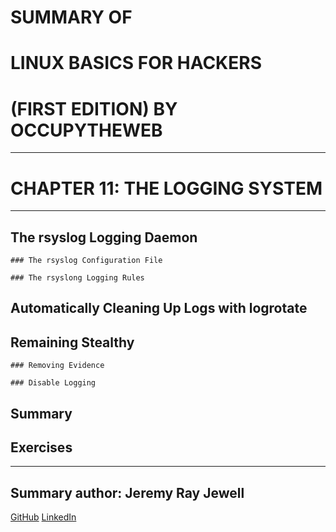 # SUMMARY OF 
# **LINUX BASICS FOR HACKERS** 
# (FIRST EDITION) BY OCCUPYTHEWEB

---

# CHAPTER 11: THE LOGGING SYSTEM

---

## The rsyslog Logging Daemon

	### The rsyslog Configuration File

	### The rsyslong Logging Rules

## Automatically Cleaning Up Logs with logrotate

## Remaining Stealthy

	### Removing Evidence

	### Disable Logging

## Summary

## Exercises

---

## Summary author: **Jeremy Ray Jewell**
[GitHub](https://github.com/jeremyrayjewell)
[LinkedIn](https://www.linkedin.com/in/jeremyrayjewell)
